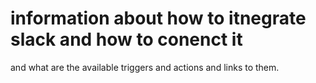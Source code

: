 # information about how to itnegrate slack and how to conenct it

and what are the available triggers and actions and links to them.